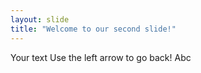 ```yaml
---
layout: slide
title: "Welcome to our second slide!"
---
```

Your text
Use the left arrow to go back!
Abc
